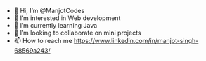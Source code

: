 - 👋 Hi, I’m @ManjotCodes
- 👀 I’m interested in Web development
- 🌱 I’m currently learning Java
- 💞️ I’m looking to collaborate on mini projects
- 📫 How to reach me https://www.linkedin.com/in/manjot-singh-68569a243/ 

<!---
ManjotCodes/ManjotCodes is a ✨ special ✨ repository because its `README.md` (this file) appears on your GitHub profile.
You can click the Preview link to take a look at your changes.
--->
